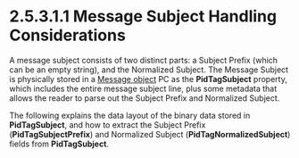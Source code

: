 <html dir="LTR" xmlns:mshelp="http://msdn.microsoft.com/mshelp" xmlns:ddue="http://ddue.schemas.microsoft.com/authoring/2003/5" xmlns:xlink="http://www.w3.org/1999/xlink" xmlns:tool="http://www.microsoft.com/tooltip">
    <head>
        <meta http-equiv="Content-Type" content="text/html; CHARSET=utf-8"></meta>
        <meta name="save" content="history"></meta>
        <title>2.5.3.1.1 Message Subject Handling Considerations</title>
        <xml>
            <mshelp:toctitle title="2.5.3.1.1 Message Subject Handling Considerations"></mshelp:toctitle>
            <mshelp:rltitle title="[MS-PST]: Message Subject Handling Considerations"></mshelp:rltitle>
            <mshelp:keyword index="A" term="fbba2423-5006-45dd-8ea4-5e0a8eba1f76"></mshelp:keyword>
            <mshelp:attr name="DCSext.ContentType" value="open specification"></mshelp:attr>
            <mshelp:attr name="AssetID" value="fbba2423-5006-45dd-8ea4-5e0a8eba1f76"></mshelp:attr>
            <mshelp:attr name="TopicType" value="kbRef"></mshelp:attr>
            <mshelp:attr name="DCSext.Title" value="[MS-PST]: Message Subject Handling Considerations" />
        </xml>
    </head>
    <body>
        <div id="header">
            <h1 class="heading">2.5.3.1.1 Message Subject Handling Considerations</h1>
        </div>
        <div id="mainSection">
            <div id="mainBody">
                <div id="allHistory" class="saveHistory"></div>
                <div id="sectionSection0" class="section" name="collapseableSection">
                    

<p>A message subject consists of two distinct parts: a Subject
Prefix (which can be an empty string), and the Normalized Subject. The Message
Subject is physically stored in a <a href="08220cc9-69b1-4072-a2e7-2a0ff201d505.htm#gt_b6c15d0c-d992-421d-ba96-99d3b63894cf">Message object</a> PC as the <b>PidTagSubject</b>
property, which includes the entire message subject line, plus some metadata
that allows the reader to parse out the Subject Prefix and Normalized Subject. </p>

<p>The following explains the data layout of the binary data
stored in <b>PidTagSubject</b>, and how to extract the Subject Prefix (<b>PidTagSubjectPrefix</b>)
and Normalized Subject (<b>PidTagNormalizedSubject</b>) fields from <b>PidTagSubject</b>.</p>
                </div>
            </div>
        </div>
    </body>
</html>
